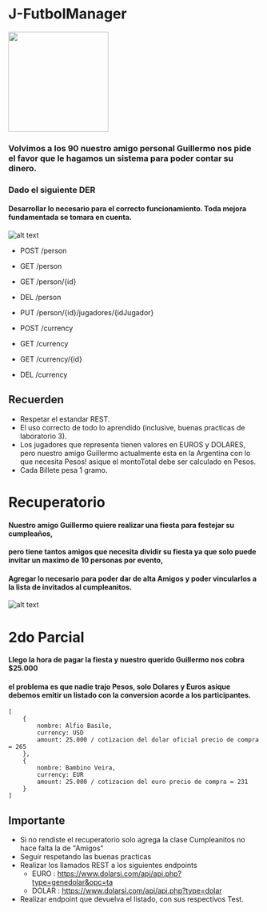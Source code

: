 # J-FutbolManager

<p align='left' >
<img src='https://pbs.twimg.com/media/EFRSGOkXkAUf31O.jpg' width="200">
</p>

### Volvimos a los 90 nuestro amigo personal Guillermo nos pide el favor que le hagamos un sistema para poder contar su dinero.
### Dado el siguiente DER
#### Desarrollar lo necesario para el correcto funcionamiento. Toda mejora fundamentada se tomara en cuenta.

![alt text](der.jpg "Title")

* POST /person
* GET  /person
* GET  /person/{id}
* DEL  /person
* PUT  /person/{id}/jugadores/{idJugador} 


* POST /currency
* GET  /currency
* GET  /currency/{id}
* DEL  /currency


## Recuerden
* Respetar el estandar REST.
* El uso correcto de todo lo aprendido (inclusive, buenas practicas de laboratorio 3).
* Los jugadores que representa tienen valores en EUROS y DOLARES, pero nuestro amigo Guillermo actualmente esta en la Argentina con lo que necesita Pesos! asique el montoTotal debe ser calculado en Pesos.
* Cada Billete pesa 1 gramo.



# Recuperatorio 

#### Nuestro amigo Guillermo quiere realizar una fiesta para festejar su cumpleaños,
#### pero tiene tantos amigos que necesita dividir su fiesta ya que solo puede invitar un maximo de 10 personas por evento,
#### Agregar lo necesario para poder dar de alta Amigos y poder vincularlos a la lista de invitados al cumpleanitos.  
![alt text](der2.jpg "Title")



# 2do Parcial

#### Llego la hora de pagar la fiesta y nuestro querido Guillermo nos cobra $25.000 
#### el problema es que nadie trajo Pesos, solo Dolares y Euros asique debemos emitir un listado con la conversion acorde a los participantes.
```
[
    {
        nombre: Alfio Basile,
        currency: USD
        amount: 25.000 / cotizacion del dolar oficial precio de compra = 265
    },
    {
        nombre: Bambino Veira,
        currency: EUR
        amount: 25.000 / cotizacion del euro precio de compra = 231
    }
]
```
## Importante
* Si no rendiste el recuperatorio solo agrega la clase Cumpleanitos no hace falta la de "Amigos"
* Seguir respetando las buenas practicas
* Realizar los llamados REST a los siguientes endpoints
    * EURO  : https://www.dolarsi.com/api/api.php?type=genedolar&opc=ta
    * DOLAR : https://www.dolarsi.com/api/api.php?type=dolar
* Realizar endpoint que devuelva el listado, con sus respectivos Test.    
